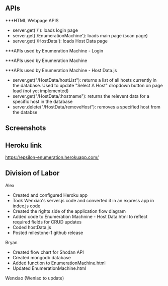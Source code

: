 APIs
-------------------------------------------------------------------------------------------------------------------------------------------------------------------
***HTML Webpage APIS

- server.get('/'): loads login page
- server.get('/EnumerationMachine'): loads main page (scan page)
- server.get('/HostData'): loads Host Data page

***APIs used by Enumeration Machine - Login

***APIs used by Enumeration Machine

***APIs used by Enumeration Machine - Host Data.js

- server.get("/HostData/hostList"): returns a list of all hosts currently in the database. Used to update "Select A Host" dropdown button on page load (not yet         implemented)
- server.get("/HostData/:hostname"): returns the relevent data for a specific host in the database
- server.delete("/HostData/removeHost"): removes a specified host from the databse


Screenshots
-------------------------------------------------------------------------------------------------------------------------------------------------------------------

Heroku link
-------------------------------------------------------------------------------------------------------------------------------------------------------------------

https://epsilon-enumeration.herokuapp.com/

Division of Labor
-------------------------------------------------------------------------------------------------------------------------------------------------------------------

Alex
- Created  and configured Heroku app
- Took Wenxiao's server.js code and converted it in an express app in index.js code
- Created the rights side of the application flow diagram
- Added code to Enumeration Machnine - Host Data.html to reflect required fields for CRUD updates
- Coded hostData.js
- Posted milestone-1 github release

Bryan
- Created flow chart for Shodan API
- Created mongodb database
- Added function to EnumerationMachine.html
- Updated EnumerationMachine.html

Wenxiao 
(Weniao to update)
